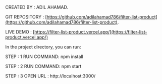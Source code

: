CREATED BY : ADIL AHAMAD.

GIT REPOSITORY : [https://github.com/adilahamad786/filter-list-product](https://github.com/adilahamad786/filter-list-product).

LIVE DEMO : [https://filter-list-product.vercel.app/](https://filter-list-product.vercel.app/)

In the project directory, you can run:

STEP : 1
RUN COMMAND:  npm install

STEP : 2
RUN COMMAND:  npm start

STEP : 3
OPEN URL : http://localhost:3000/